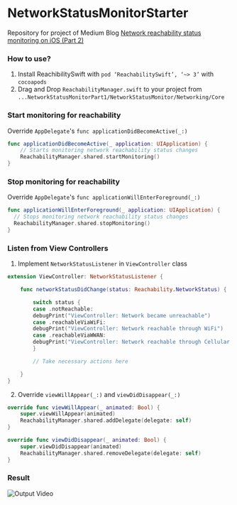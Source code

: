 # NetworkStatusMonitorStarter
Repository for project of Medium Blog [Network reachability status monitoring on iOS (Part 2)](https://medium.com/@sauvik_dolui/network-status-monitoring-on-ios-part-1-9a22276933dc#.r59gm4w8f)

### How to use?
 1. Install ReachibilitySwift with `pod ‘ReachabilitySwift’, ‘~> 3’` with `cocoapods`
 2. Drag and Drop `ReachabilityManager.swift` to your project from `...NetworkStatusMonitorPart1/NetworkStatusMonitor/Networking/Core`

### Start monitoring for reachability 

Override `AppDelegate`'s `func applicationDidBecomeActive(_:)`

```swift
func applicationDidBecomeActive(_ application: UIApplication) {
    // Starts monitoring network reachability status changes
    ReachabilityManager.shared.startMonitoring()
}
```

### Stop monitoring for reachability 

Override `AppDelegate`'s `func applicationWillEnterForeground(_:)`

```swift
func applicationWillEnterForeground(_ application: UIApplication) {
  // Stops monitoring network reachability status changes
  ReachabilityManager.shared.stopMonitoring()
}
```

### Listen from View Controllers


1. Implement `NetworkStatusListener` in `ViewController` class

```swift
extension ViewController: NetworkStatusListener {

    func networkStatusDidChange(status: Reachability.NetworkStatus) {

        switch status {
        case .notReachable:
        debugPrint("ViewController: Network became unreachable")
        case .reachableViaWiFi:
        debugPrint("ViewController: Network reachable through WiFi")
        case .reachableViaWWAN:
        debugPrint("ViewController: Network reachable through Cellular Data")
        }

        // Take necessary actions here

    }
}
```


2. Override `viewWillAppear(_:)` and `viewDidDisappear(_:)`


```swift
override func viewWillAppear(_ animated: Bool) {
    super.viewWillAppear(animated)
    ReachabilityManager.shared.addDelegate(delegate: self)
}

override func viewDidDisappear(_ animated: Bool) {
    super.viewDidDisappear(animated)
    ReachabilityManager.shared.removeDelegate(delegate: self)
}
```


### Result

![Output Video](https://github.com/sauvikatinnofied/NetworkStatusMonitorPart2/blob/master/NetworkStatusMonitoringFromVC.gif?raw=true)
